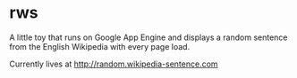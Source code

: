 # rws

A little toy that runs on Google App Engine and displays a random sentence from the English Wikipedia with every page load.

Currently lives at http://random.wikipedia-sentence.com
